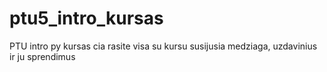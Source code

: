 # ptu5_intro_kursas
PTU intro py kursas
cia rasite visa su kursu susijusia medziaga, uzdavinius ir ju sprendimus